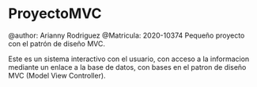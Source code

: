 # ProyectoMVC
@author: Arianny Rodriguez
@Matricula: 2020-10374
Pequeño proyecto con el patrón de diseño MVC. 

Este es un sistema interactivo con el usuario, con acceso a la informacion mediante un enlace a la base de datos, con bases en el patron de diseño MVC (Model View Controller). 
